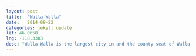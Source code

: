 ```yaml
---
layout: post
title:  "Walla Walla"
date:   2014-09-22
categories: jekyll update
lat: 46.0650
lng: -118.3303
desc: "Walla Walla is the largest city in and the county seat of Walla Walla County, Washington, United States. The population of the town itself was 31,731 at the 2010 census. The population of Walla Walla and its two suburbs, the town of College Place and unincorporated 'East Walla Walla,' is about 45,000."
---
```

